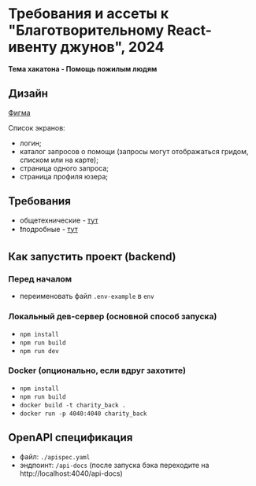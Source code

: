 # Требования и ассеты к "Благотворительному React-ивенту джунов", 2024

**Тема хакатона - Помощь пожилым людям**

## Дизайн

[Фигма](https://www.figma.com/design/8GhqLYG4S1bGwuwTpFlzrH/%D0%9C%D0%B0%D1%80%D0%BA%D0%B5%D1%82%D0%BF%D0%BB%D0%B5%D0%B9%D1%81-%D0%B7%D0%B0%D0%BF%D1%80%D0%BE%D1%81%D0%BE%D0%B2-%D0%BE-%D0%BF%D0%BE%D0%BC%D0%BE%D1%89%D0%B8?node-id=2-2&node-type=canvas&t=PxezvoMSq26STuDC-0)

Список экранов:
- логин;
- каталог запросов о помощи (запросы могут отображаться гридом, списком или на карте);
- страница одного запроса;
- страница профиля юзера;

## Требования
- общетехнические - [тут](./requirements/Common.md)
- ❗подробные - [тут](./requirements/user-scenarios.md)

## Как запустить проект (backend)
### Перед началом
- переименовать файл `.env-example` в `env`
### Локальный дев-сервер (основной способ запуска)
- `npm install`
- `npm run build`
- `npm run dev`
### Docker (опционально, если вдруг захотите)
- `npm install`
- `npm run build`
- `docker build -t charity_back .`
- `docker run -p 4040:4040 charity_back`

## OpenAPI спецификация
- файл: `./apispec.yaml`
- эндпоинт: `/api-docs` (после запуска бэка переходите на http://localhost:4040/api-docs)
